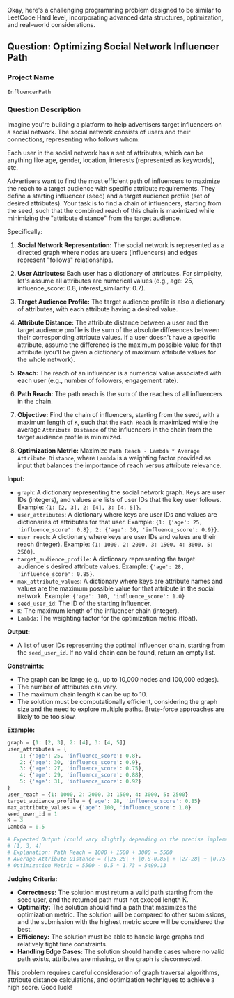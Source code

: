 Okay, here's a challenging programming problem designed to be similar to LeetCode Hard level, incorporating advanced data structures, optimization, and real-world considerations.

## Question: Optimizing Social Network Influencer Path

### Project Name

`InfluencerPath`

### Question Description

Imagine you're building a platform to help advertisers target influencers on a social network. The social network consists of users and their connections, representing who follows whom.

Each user in the social network has a set of attributes, which can be anything like age, gender, location, interests (represented as keywords), etc.

Advertisers want to find the most efficient path of influencers to maximize the reach to a target audience with specific attribute requirements. They define a starting influencer (seed) and a target audience profile (set of desired attributes). Your task is to find a chain of influencers, starting from the seed, such that the combined reach of this chain is maximized while minimizing the "attribute distance" from the target audience.

Specifically:

1.  **Social Network Representation:** The social network is represented as a directed graph where nodes are users (influencers) and edges represent "follows" relationships.

2.  **User Attributes:** Each user has a dictionary of attributes. For simplicity, let's assume all attributes are numerical values (e.g., age: 25, influence\_score: 0.8, interest\_similarity: 0.7).

3.  **Target Audience Profile:** The target audience profile is also a dictionary of attributes, with each attribute having a desired value.

4.  **Attribute Distance:** The attribute distance between a user and the target audience profile is the sum of the absolute differences between their corresponding attribute values. If a user doesn't have a specific attribute, assume the difference is the maximum possible value for that attribute (you'll be given a dictionary of maximum attribute values for the whole network).

5.  **Reach:** The reach of an influencer is a numerical value associated with each user (e.g., number of followers, engagement rate).

6.  **Path Reach:** The path reach is the sum of the reaches of all influencers in the chain.

7.  **Objective:** Find the chain of influencers, starting from the seed, with a maximum length of `K`, such that the `Path Reach` is maximized while the average `Attribute Distance` of the influencers in the chain from the target audience profile is minimized.

8.  **Optimization Metric:**  Maximize `Path Reach - Lambda * Average Attribute Distance`, where `Lambda` is a weighting factor provided as input that balances the importance of reach versus attribute relevance.

**Input:**

*   `graph`: A dictionary representing the social network graph. Keys are user IDs (integers), and values are lists of user IDs that the key user follows. Example: `{1: [2, 3], 2: [4], 3: [4, 5]}`.
*   `user_attributes`: A dictionary where keys are user IDs and values are dictionaries of attributes for that user. Example: `{1: {'age': 25, 'influence_score': 0.8}, 2: {'age': 30, 'influence_score': 0.9}}`.
*   `user_reach`: A dictionary where keys are user IDs and values are their reach (integer). Example: `{1: 1000, 2: 2000, 3: 1500, 4: 3000, 5: 2500}`.
*   `target_audience_profile`: A dictionary representing the target audience's desired attribute values. Example: `{'age': 28, 'influence_score': 0.85}`.
*   `max_attribute_values`: A dictionary where keys are attribute names and values are the maximum possible value for that attribute in the social network.  Example: `{'age': 100, 'influence_score': 1.0}`
*   `seed_user_id`: The ID of the starting influencer.
*   `K`: The maximum length of the influencer chain (integer).
*   `Lambda`: The weighting factor for the optimization metric (float).

**Output:**

*   A list of user IDs representing the optimal influencer chain, starting from the `seed_user_id`. If no valid chain can be found, return an empty list.

**Constraints:**

*   The graph can be large (e.g., up to 10,000 nodes and 100,000 edges).
*   The number of attributes can vary.
*   The maximum chain length `K` can be up to 10.
*   The solution must be computationally efficient, considering the graph size and the need to explore multiple paths.  Brute-force approaches are likely to be too slow.

**Example:**

```python
graph = {1: [2, 3], 2: [4], 3: [4, 5]}
user_attributes = {
    1: {'age': 25, 'influence_score': 0.8},
    2: {'age': 30, 'influence_score': 0.9},
    3: {'age': 27, 'influence_score': 0.75},
    4: {'age': 29, 'influence_score': 0.88},
    5: {'age': 31, 'influence_score': 0.92}
}
user_reach = {1: 1000, 2: 2000, 3: 1500, 4: 3000, 5: 2500}
target_audience_profile = {'age': 28, 'influence_score': 0.85}
max_attribute_values = {'age': 100, 'influence_score': 1.0}
seed_user_id = 1
K = 3
Lambda = 0.5

# Expected Output (could vary slightly depending on the precise implementation):
# [1, 3, 4]
# Explanation: Path Reach = 1000 + 1500 + 3000 = 5500
# Average Attribute Distance = (|25-28| + |0.8-0.85| + |27-28| + |0.75-0.85| + |29-28| + |0.88-0.85|)/3 = (3 + 0.05 + 1 + 0.1 + 1 + 0.03)/3 = 5.18/3 = 1.73
# Optimization Metric = 5500 - 0.5 * 1.73 = 5499.13
```

**Judging Criteria:**

*   **Correctness:** The solution must return a valid path starting from the seed user, and the returned path must not exceed length K.
*   **Optimality:** The solution should find a path that maximizes the optimization metric.  The solution will be compared to other submissions, and the submission with the highest metric score will be considered the best.
*   **Efficiency:** The solution must be able to handle large graphs and relatively tight time constraints.
*   **Handling Edge Cases:** The solution should handle cases where no valid path exists, attributes are missing, or the graph is disconnected.

This problem requires careful consideration of graph traversal algorithms, attribute distance calculations, and optimization techniques to achieve a high score. Good luck!
